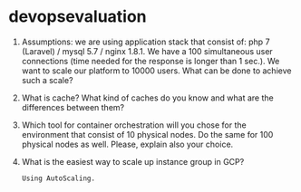 # devopsevaluation
1. Assumptions: we are using application stack that consist of: php 7 (Laravel) / mysql 5.7 / nginx 1.8.1. We have a 100 simultaneous user connections (time needed for the response is longer than 1 sec.). We want to scale our platform to 10000 users. What can be done to achieve such a scale?










2. What is cache? What kind of caches do you know and what are the differences between them?











3. Which tool for container orchestration will you chose for the environment that consist of 10 physical nodes. Do the same for 100 physical nodes as well. 
Please, explain also your choice.






4. What is the easiest way to scale up instance group in GCP?
	```
	Using AutoScaling.
	```